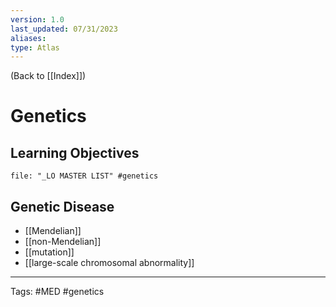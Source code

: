```yaml
---
version: 1.0
last_updated: 07/31/2023
aliases: 
type: Atlas
---
```


(Back to [[Index]])

# Genetics

## Learning Objectives
```query
file: "_LO MASTER LIST" #genetics 
```

## Genetic Disease
- [[Mendelian]]
- [[non-Mendelian]]
- [[mutation]]
- [[large-scale chromosomal abnormality]]

---
Tags: #MED #genetics 